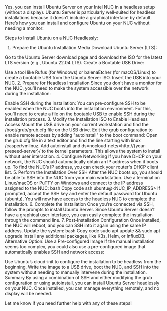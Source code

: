 Yes, you can install Ubuntu Server on your Intel NUC in a headless setup (without a display). Ubuntu Server is particularly well-suited for headless installations because it doesn’t include a graphical interface by default. Here’s how you can install and configure Ubuntu on your NUC without needing a monitor:

Steps to Install Ubuntu on a NUC Headlessly:
1. Prepare the Ubuntu Installation Media
Download Ubuntu Server (LTS):

Go to the Ubuntu Server download page and download the ISO for the latest LTS version (e.g., Ubuntu 22.04 LTS).
Create a Bootable USB Drive:

Use a tool like Rufus (for Windows) or balenaEtcher (for macOS/Linux) to create a bootable USB from the Ubuntu Server ISO.
Insert the USB into your NUC.
2. Prepare for Headless Installation
Since you don't have a monitor for the NUC, you’ll need to make the system accessible over the network during the installation:

Enable SSH during the installation:
You can pre-configure SSH to be enabled when the NUC boots into the installation environment. For this, you’ll need to create a file on the bootable USB to enable SSH during the installation process.
3. Modify the Installation ISO to Enable Headless Access
Mount the USB drive on your current workstation and find the /boot/grub/grub.cfg file on the USB drive.
Edit the grub configuration to enable remote access by adding "autoinstall" to the boot command:
Open the grub.cfg file in a text editor and find the line starting with linux /casper/vmlinuz.
Add autoinstall and ds=nocloud-net;s=http://{your-preseed-server}/ to the kernel parameters. This allows the system to install without user interaction.
4. Configure Networking
If you have DHCP on your network, the NUC should automatically obtain an IP address when it boots up.
To find the NUC’s IP address, you can check your router's DHCP client list.
5. Perform the Installation Over SSH
After the NUC boots up, you should be able to SSH into the NUC from your main workstation.
Use a terminal on Linux/macOS or PuTTY on Windows and connect to the IP address assigned to the NUC:
bash
Copy code
ssh ubuntu@<NUC_IP_ADDRESS>
If prompted, accept the SSH key and enter the default password for Ubuntu (ubuntu).
You will now have access to the headless NUC to complete the installation.
6. Complete the Installation
Once you’re connected via SSH, follow the prompts to install Ubuntu Server. Since Ubuntu Server doesn’t have a graphical user interface, you can easily complete the installation through the command line.
7. Post-Installation Configuration
Once installed, the NUC will reboot, and you can SSH into it again using the same IP address.
Update the system:
bash
Copy code
sudo apt update && sudo apt upgrade
Install any additional packages, like K3s, Helm, or InfluxDB.
Alternative Option: Use a Pre-configured Image
If the manual installation seems too complex, you could also use a pre-configured image that automatically enables SSH and network access:

Use Ubuntu’s cloud-init to configure the installation to be headless from the beginning.
Write the image to a USB drive, boot the NUC, and SSH into the system without needing to manually intervene during the installation.
Summary
By using a combination of SSH and either modifying the grub configuration or using autoinstall, you can install Ubuntu Server headlessly on your NUC. Once installed, you can manage everything remotely, and no display will be needed.

Let me know if you need further help with any of these steps!

